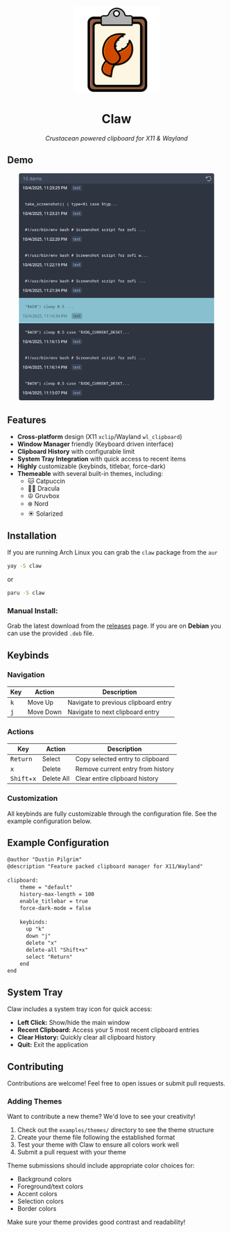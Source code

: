 <p align=center>
 <img src="images/claw.png" alt="Claw Logo" width="200"/>
</p>

<h1 align=center>Claw</h1>
<p align=center>
 <em>Crustacean powered clipboard for X11 & Wayland</em>
</p>

## Demo

<p align=center>
  <img src="images/claw.gif" alt="Claw Demo" width="450" />
</p>

## Features
- **Cross-platform** design (X11 `xclip`/Wayland `wl_clipboard`)
- **Window Manager** friendly (Keyboard driven interface)
- **Clipboard History** with configurable limit
- **System Tray Integration** with quick access to recent items
- **Highly** customizable (keybinds, titlebar, force-dark)	
- **Themeable** with several built-in themes, including:
	- 🐱 Catpuccin
	- 🧛🏻 Dracula
	- ☮️ Gruvbox
	- ❄️ Nord
	- ☀️ Solarized

## Installation

If you are running Arch Linux you can grab the `claw` 
package from the `aur`

```bash
yay -S claw
```
or

```bash
paru -S claw
```

### Manual Install:
Grab the latest download from the [releases](https://github.com/saltnpepper97/claw/releases)
page. If you are on **Debian** you can use the provided `.deb` file.

## Keybinds

### Navigation
| Key | Action | Description |
|-----|--------|-------------|
| <kbd>k</kbd> | Move Up | Navigate to previous clipboard entry |
| <kbd>j</kbd> | Move Down | Navigate to next clipboard entry |

### Actions
| Key | Action | Description |
|-----|--------|-------------|
| <kbd>Return</kbd> | Select | Copy selected entry to clipboard |
| <kbd>x</kbd> | Delete | Remove current entry from history |
| <kbd>Shift</kbd>+<kbd>x</kbd> | Delete All | Clear entire clipboard history |

### Customization
All keybinds are fully customizable through the configuration file. See the example configuration below.

## Example Configuration

```rune
@author "Dustin Pilgrim"
@description "Feature packed clipboard manager for X11/Wayland"

clipboard:
    theme = "default"
    history-max-length = 100
    enable_titlebar = true
    force-dark-mode = false

    keybinds:
      up "k"
      down "j"
      delete "x"
      delete-all "Shift+x"
      select "Return"
    end
end
```

## System Tray

Claw includes a system tray icon for quick access:
- **Left Click:** Show/hide the main window
- **Recent Clipboard:** Access your 5 most recent clipboard entries
- **Clear History:** Quickly clear all clipboard history
- **Quit:** Exit the application

## Contributing

Contributions are welcome! Feel free to open issues or submit pull requests.

### Adding Themes

Want to contribute a new theme? We'd love to see your creativity!

1. Check out the `examples/themes/` directory to see the theme structure
2. Create your theme file following the established format
3. Test your theme with Claw to ensure all colors work well
4. Submit a pull request with your theme

Theme submissions should include appropriate color choices for:
- Background colors
- Foreground/text colors
- Accent colors
- Selection colors
- Border colors

Make sure your theme provides good contrast and readability!
